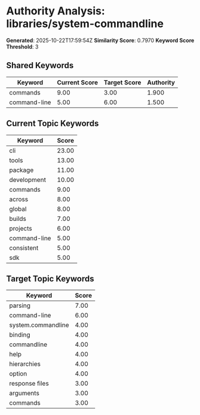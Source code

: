 # Authority Analysis: libraries/system-commandline

**Generated**: 2025-10-22T17:59:54Z
**Similarity Score**: 0.7970
**Keyword Score Threshold**: 3

## Shared Keywords

| Keyword | Current Score | Target Score | Authority |
|---------|---------------|--------------|-----------|
| commands | 9.00 | 3.00 | 1.900 |
| command-line | 5.00 | 6.00 | 1.500 |

## Current Topic Keywords

| Keyword | Score |
|---------|-------|
| cli | 23.00 |
| tools | 13.00 |
| package | 11.00 |
| development | 10.00 |
| commands | 9.00 |
| across | 8.00 |
| global | 8.00 |
| builds | 7.00 |
| projects | 6.00 |
| command-line | 5.00 |
| consistent | 5.00 |
| sdk | 5.00 |

## Target Topic Keywords

| Keyword | Score |
|---------|-------|
| parsing | 7.00 |
| command-line | 6.00 |
| system.commandline | 4.00 |
| binding | 4.00 |
| commandline | 4.00 |
| help | 4.00 |
| hierarchies | 4.00 |
| option | 4.00 |
| response files | 3.00 |
| arguments | 3.00 |
| commands | 3.00 |

